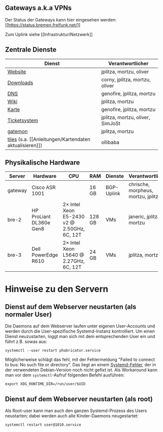 ## Gateways a.k.a VPNs
Der Status der Gateways kann hier eingesehen werden: [[https://status.bremen.freifunk.net/]]

Zum Uplink siehe [[Infrastruktur/Netzwerk]]

## Zentrale Dienste

| Dienst                                 | Verantwortlicher          |
|----------------------------------------|---------------------------|
| [Website](https://ffhb.de)             | jplitza, mortzu, oliver   |
| [Downloads](https://downloads.ffhb.de) | corny, jplitza, mortzu, oliver  |
| [DNS](https://github.com/FreifunkBremen/ffhb-dns)  | genofire, jplitza, mortzu   |
| [Wiki](https://wiki.ffhb.de)           | jplitza, mortzu           |
| [Karte](https://map.ffhb.de)           | genofire, jplitza, mortzu |
| [Ticketsystem](https://tasks.ffhb.de)  | jplitza, mortzu, oliver, SimJoSt |
| [gatemon](https://status.ffhb.de)      | jplitza, mortzu           |
| [tiles](https://tiles.ffhb.de) (s.a. [[Anleitungen/Kartendaten aktualisieren]]) | ollibaba                  |****


## Physikalische Hardware

| Server  | Hardware                | CPU                                         | RAM    | Dienste    | Verantwortlicher                      | Standort        |
|---------|-------------------------|---------------------------------------------|--------|------------|---------------------------------------|-----------------|
| gateway | Cisco ASR 1001          |                                             | 16 GB  | BGP-Uplink | chrische, morpheus, mortzu, jplitza | Bremen / LWLcom |
| bre-2   | HP ProLiant DL360e Gen8 | 2× Intel Xeon E5-2430 v2 @ 2.50GHz, 6C, 12T | 128 GB | VMs        | janeric, jplitza, mortzu          | Bremen / LWLcom |
| bre-3   | Dell PowerEdge R610     | 2× Intel Xeon L5640 @ 2.27GHz, 6C, 12T      | 24 GB  | VMs        | jplitza, mortzu                       | Bremen / LWLcom |


# Hinweise zu den Servern

## Dienst auf dem Webserver neustarten (als normaler User)
Die Daemons auf dem Webserver laufen unter eigenen User-Accounts und werden durch die User-spezifische Systemd-Instanz kontrolliert. Um einen Dienst neuzustarten, loggt man sich mit dem entsprechenden User ein und führt z.B. sowas aus:

`systemctl --user restart phabricator.service`

Möglicherweise schlägt das fehl, mit der Fehlermeldung "Failed to connect to bus: No such file or directory". Das liegt an einem [Systemd-Fehler](https://github.com/systemd/systemd/issues/4229), der in der verwendeten Debian-Version noch nicht gefixt ist. Als Workaround kann man vor dem `systemctl`-Aufruf folgenden Befehl ausführen:

`export XDG_RUNTIME_DIR=/run/user/$UID`

## Dienst auf dem Webserver neustarten (als root)
Als Root-user kann man auch den ganzen Systemd-Prozess des Users neustarten; dabei werden auch alle Kinder-Daemons neugestartet:

`systemctl restart user@1010.service`
